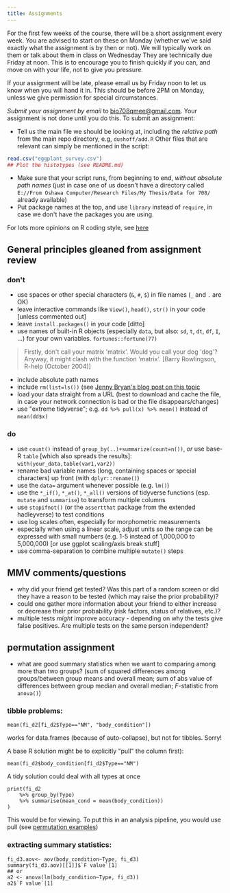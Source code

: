 ```yaml
---
title: Assignments
---
```


For the first few weeks of the course, there will be a short assignment every week. You are advised to start on these on Monday (whether we've said exactly what the assignment is by then or not). We will typically work on them or talk about them in class on Wednesday They are technically due Friday at noon. This is to encourage you to finish quickly if you can, and move on with your life, not to give you pressure. 

If your assignment will be late, please email us by Friday noon to let us know when you will hand it in. This should be before 2PM on Monday, unless we give permission for special circumstances.

_Submit your assignment by email_ to [bio708qmee@gmail.com](mailto:bio708qmee@gmail.com). Your assignment is not done until you do this. To submit an assignment:

* Tell us the main file we should be looking at, including the _relative path_ from the main repo directory, e.g, `dushoff/add.R`
Other files that are relevant can simply be mentioned in the script:
``` r
read.csv("eggplant_survey.csv")
## Plot the histotypes (see README.md)
```

* Make sure that your script runs, from beginning to end, _without absolute path names_ (just in case one of us doesn't have a directory called `E://From Oshawa Computer/Research Files/My Thesis/Data for 708/` already available)
* Put package names at the top, and use `library` instead of `require`, in case we don't have the packages you are using.

For lots more opinions on R coding style, see [here](R_style.html)

## General principles gleaned from assignment review

### don't

- use spaces or other special characters (`&`, `#`, `$`) in file names (`_` and `.` are OK)
- leave interactive commands like `View()`, `head()`, `str()` in your code [unless commented out]
- leave `install.packages()` in your code [ditto]
- use names of built-in R objects (especially `data`, but also: `sd`, `t`, `dt`, `df`, `I`, ...) for your own variables. `fortunes::fortune(77)`

> Firstly, don't call your matrix 'matrix'. Would you call your dog 'dog'? Anyway, it might clash with the function 'matrix'. [Barry Rowlingson, R-help (October 2004)]

- include absolute path names
- include `rm(list=ls())` (see [Jenny Bryan's blog post on this topic](https://www.tidyverse.org/articles/2017/12/workflow-vs-script/)
- load your data straight from a URL (best to download and cache the file, in case your network connection is bad or the file disappears/changes)
- use "extreme tidyverse"; e.g. `dd %>% pull(x) %>% mean()` instead of `mean(dd$x)`

### do

- use `count()` instead of `group_by(..)+summarize(count=n())`, *or* use base-R `table` [which also spreads the results]: `with(your_data,table(var1,var2))`
- rename bad variable names (long, containing spaces or special characters) up front (with `dplyr::rename()`)
- use the `data=` argument whenever possible (e.g. `lm()`)
- use the `*_if()`, `*_at()`, `*_all()` versions of tidyverse functions (esp. `mutate` and `summarise`) to transform multiple columns
- use `stopifnot()` (or the `assertthat` package from the extended hadleyverse) to test conditions
- use log scales often, especially for morphometric measurements
- especially when using a linear scale, adjust units so the range can be expressed with small numbers (e.g. 1-5 instead of 1,000,000 to 5,000,000) [or use ggplot scaling/axis break stuff]
- use comma-separation to combine multiple `mutate()` steps

## MMV comments/questions

- why did your friend get tested? Was this part of a random screen or did they have a reason to be tested (which may raise the prior probability)?
- could one gather more information about your friend to either increase or decrease their prior probability (risk factors, status of relatives, etc.)?
- multiple tests *might* improve accuracy - depending on why the tests give false positives. Are multiple tests on the same person independent?

## permutation assignment

- what are good summary statistics when we want to comparing among more than two groups? (sum of squared differences among groups/between group means and overall mean; sum of abs value of differences between group median and overall median; $F$-statistic from `anova()`)
### tibble problems:

```
mean(fi_d2[fi_d2$Type=="NM", "body_condition"])
```
works for data.frames (because of auto-collapse), but not for tibbles. Sorry!

A base R solution might be to explicitly "pull" the column first):
```
mean(fi_d2$body_condition[fi_d2$Type=="NM")
```

A tidy solution could deal with all types at once
```
print(fi_d2
	%>% group_by(Type)
	%>% summarise(mean_cond = mean(body_condition))
)
```

This would be for viewing. To put this in an analysis pipeline, you would use pull (see [permutation examples](permutation_examples.html))

### extracting summary statistics:
```
fi_d3.aov<- aov(body_condition~Type, fi_d3)
summary(fi_d3.aov)[[1]]$`F value`[1]
## or
a2 <- anova(lm(body_condition~Type, fi_d3))
a2$`F value`[1]
```
